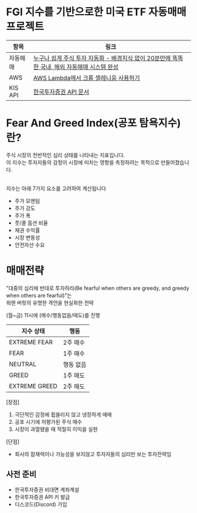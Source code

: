 # FGI 지수를 기반으로한 미국 ETF 자동매매 프로젝트

| 항목 | 링크 |
|------|------|
| 자동매매 | [누구나 쉽게 주식 투자 자동화 - 배경지식 없이 20분만에 똑똑한 국내, 해외 자동매매 시스템 완성](https://www.youtube.com/watch?v=2Hxfb5HT4kE&t=108s) |
| AWS | [AWS Lambda에서 크롬 셀레니움 사용하기](https://youtu.be/8XBkm9DD6Ic?si=A2MK2qkXNyTr70i8) |
| KIS API | [한국투자증권 API 문서](https://apiportal.koreainvestment.com/apiservice) |

# Fear And Greed Index(공포 탐욕지수)란?
주식 시장의 전반적인 심리 상태를 나타내는 지표입니다. <br>
이 지수는 투자자들의 감정이 시장에 미치는 영향을 측정하려는 목적으로 만들어졌습니다.<br><br>

지수는 아래 7가지 요소를 고려하여 계산됩니다
  - 주가 모멘텀
  - 주가 강도
  - 주가 폭
  - 풋/콜 옵션 비율
  - 채권 수익률
  - 시장 변동성
  - 안전자산 수요

# 매매전략
"대중의 심리에 반대로 투자하라(Be fearful when others are greedy, and greedy when others are fearful)"는<br>
 워렌 버핏의 유명한 격언을 현실화한 전략

(월~금) 11시에 (매수/행동없음/매도)를 진행

| 지수 상태 | 행동 |
|-----------|------|
| EXTREME FEAR | 2주 매수 |
| FEAR | 1주 매수 |
| NEUTRAL | 행동 없음 |
| GREED | 1주 매도 |
| EXTREME GREED | 2주 매도 |

[장점]
1. 극단적인 감정에 휩쓸리지 않고 냉정하게 매매
2. 공포 시기에 저평가된 주식 매수
3. 시장이 과열됐을 때 적절히 이익을 실현

[단점]
- 회사의 잠재력이나 가능성을 보지않고 투자자들의 심리만 보는 투자전략임

## 사전 준비
- 한국투자증권 비대면 계좌계설
- 한국투자증권 API 키 발급
- 디스코드(Discord) 가입

